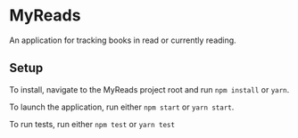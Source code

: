 # MyReads

An application for tracking books in read or currently reading.

## Setup

To install, navigate to the MyReads project root and run `npm install` or `yarn`.

To launch the application, run either `npm start` or `yarn start`.

To run tests, run either `npm test` or `yarn test`
